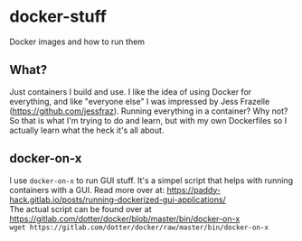 # docker-stuff
Docker images and how to run them

## What?
Just containers I build and use. I like the idea of using Docker for everything, and like "everyone else" I was impressed by Jess Frazelle (https://github.com/jessfraz). Running everything in a container? Why not?  
So that is what I'm trying to do and learn, but with my own Dockerfiles so I actually learn what the heck it's all about.

## docker-on-x
I use `docker-on-x` to run GUI stuff. It's a simpel script that helps with running containers with a GUI. Read more over at: https://paddy-hack.gitlab.io/posts/running-dockerized-gui-applications/  
The actual script can be found over at https://gitlab.com/dotter/docker/blob/master/bin/docker-on-x  
`wget https://gitlab.com/dotter/docker/raw/master/bin/docker-on-x`
